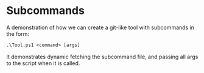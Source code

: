# Subcommands

A demonstration of how we can create a git-like tool with subcommands in the form:

```ps
.\Tool.ps1 <command> [args]
```

It demonstrates dynamic fetching the subcommand file, and passing all args to the script when it is called.